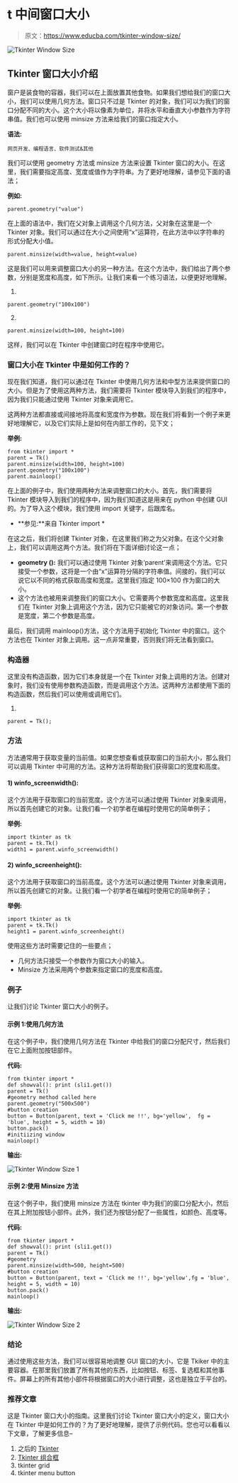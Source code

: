 # t 中间窗口大小

> 原文：<https://www.educba.com/tkinter-window-size/>

![Tkinter Window Size](img/ecef4e675a2d3676bca0e15377c01c83.png)



## Tkinter 窗口大小介绍

窗户是装食物的容器，我们可以在上面放置其他食物。如果我们想给我们的窗口大小，我们可以使用几何方法。窗口只不过是 Tkinter 的对象，我们可以为我们的窗口分配不同的大小。这个大小将以像素为单位，并将水平和垂直大小参数作为字符串值。我们也可以使用 minsize 方法来给我们的窗口指定大小。

**语法:**

<small>网页开发、编程语言、软件测试&其他</small>

我们可以使用 geometry 方法或 minsize 方法来设置 Tkinter 窗口的大小。在这里，我们需要指定高度、宽度或值作为字符串。为了更好地理解，请参见下面的语法；

**例如:**

```
parent.geometry("value")
```

在上面的语法中，我们在父对象上调用这个几何方法，父对象在这里是一个 Tkinter 对象。我们可以通过在大小之间使用“x”运算符，在此方法中以字符串的形式分配大小值。

`parent.minsize(width=value, height=value)`

这是我们可以用来调整窗口大小的另一种方法。在这个方法中，我们给出了两个参数，分别是宽度和高度，如下所示。让我们来看一个练习语法，以便更好地理解。

1)

```
parent.geometry("100x100")
```

2)

```
parent.minsize(width=100, height=100)
```

这样，我们可以在 Tkinter 中创建窗口时在程序中使用它。

### 窗口大小在 Tkinter 中是如何工作的？

现在我们知道，我们可以通过在 Tkinter 中使用几何方法和中型方法来提供窗口的大小。但是为了使用这两种方法，我们需要将 Tkinter 模块导入到我们的程序中，因为我们只能通过使用 Tkinter 对象来调用它。

这两种方法都直接或间接地将高度和宽度作为参数。现在我们将看到一个例子来更好地理解它，以及它们实际上是如何在内部工作的，见下文；

**举例:**

```
from tkinter import *
parent = Tk()
parent.minsize(width=100, height=100)
parent.geometry("100x100")
parent.mainloop()
```

在上面的例子中，我们使用两种方法来调整窗口的大小。首先，我们需要将 Tkinter 模块导入到我们的程序中，因为我们知道这是用来在 python 中创建 GUI 的。为了导入这个模块，我们使用 import 关键字，后跟库名。

*   **参见:**来自 Tkinter import *

在这之后，我们将创建 Tkinter 对象，在这里我们称之为父对象。在这个父对象上，我们可以调用这两个方法。我们将在下面详细讨论这一点；

*   **geometry ():** 我们可以通过使用 Tkinter 对象‘parent’来调用这个方法。它只接受一个参数，这将是一个由“x”运算符分隔的字符串值。间接的，我们可以说它以不同的格式获取高度和宽度。这里我们指定 100×100 作为窗口的大小。
*   这个方法也被用来调整我们的窗口大小。它需要两个参数宽度和高度。这里我们在 Tkinter 对象上调用这个方法，因为它只能被它的对象访问。第一个参数是宽度，第二个参数是高度。

最后，我们调用 mainloop()方法，这个方法用于初始化 Tkinter 中的窗口。这个方法也在 Tkinter 对象上调用。这一点非常重要，否则我们将无法看到窗口。

### 构造器

这里没有构造函数，因为它们本身就是一个在 Tkinter 对象上调用的方法。创建对象时，我们没有使用参数构造函数，而是调用这个方法。这两种方法都使用下面的构造函数，然后我们可以使用或调用它们。

1)

```
parent = Tk();
```

### 方法

方法通常用于获取变量的当前值。如果您想查看或获取窗口的当前大小，那么我们可以调用 Tkinter 中可用的方法。这种方法将帮助我们获得窗口的宽度和高度。

#### 1) winfo_screenwidth():

这个方法用于获取窗口的当前宽度。这个方法可以通过使用 Tkinter 对象来调用，所以首先创建它的对象。让我们看一个初学者在编程时使用它的简单例子；

**举例:**

```
import tkinter as tk
parent = tk.Tk()
width1 = parent.winfo_screenwidth()
```

#### 2) winfo_screenheight():

这个方法用于获取窗口的当前高度。这个方法可以通过使用 Tkinter 对象来调用，所以首先创建它的对象。让我们看一个初学者在编程时使用它的简单例子；

**举例:**

```
import tkinter as tk
parent = tk.Tk()
height1 = parent.winfo_screenheight()
```

使用这些方法时需要记住的一些要点；

*   几何方法只接受一个参数作为窗口大小的输入。
*   Minsize 方法采用两个参数来指定窗口的宽度和高度。

### 例子

让我们讨论 Tkinter 窗口大小的例子。

#### 示例 1:使用几何方法

在这个例子中，我们使用几何方法在 Tkinter 中给我们的窗口分配尺寸，然后我们在它上面附加按钮部件。

**代码:**

```
from tkinter import *
def showval(): print (sli1.get())
parent = Tk()
#geometry method called here
parent.geometry("500x500")
#button creation
button = Button(parent, text = 'Click me !!', bg='yellow',  fg = 'blue', height = 5, width = 10)
button.pack()
#initiizing window
mainloop()
```

**输出:**

![Tkinter Window Size 1](img/396fb61f4b84c0571a5d6c89e4e57e6b.png)



#### 示例 2:使用 Minsize 方法

在这个例子中，我们使用 minsize 方法在 tkinter 中为我们的窗口分配大小，然后在其上附加按钮小部件。此外，我们还为按钮分配了一些属性，如颜色、高度等。

**代码:**

```
from tkinter import *
def showval(): print (sli1.get())
parent = Tk()
#geometry
parent.minsize(width=500, height=500)
#button creation
button = Button(parent, text = 'Click me !!', bg='yellow',fg = 'blue', height = 5, width = 10)
button.pack()
mainloop()
```

**输出:**

![Tkinter Window Size 2](img/70d27327b6d965e71e82e5dc37752357.png)



### 结论

通过使用这些方法，我们可以很容易地调整 GUI 窗口的大小，它是 Tkiker 中的主要容器。在那里我们放置了所有其他的东西，比如按钮、标签、复选框和其他事件。屏幕上的所有其他小部件将根据窗口的大小进行调整，这也是独立于平台的。

### 推荐文章

这是 Tkinter 窗口大小的指南。这里我们讨论 Tkinter 窗口大小的定义，窗口大小在 Tkinter 中是如何工作的？为了更好地理解，提供了示例代码。您也可以看看以下文章，了解更多信息–

1.  之后的 [Tkinter](https://www.educba.com/tkinter-after/)
2.  [Tkinter 组合框](https://www.educba.com/tkinter-combobox/)
3.  tkinter grid
4.  tkinter menu button